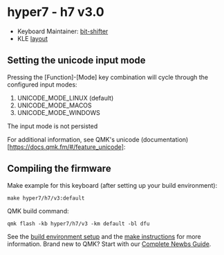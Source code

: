# hyper7 - h7 v3.0

* Keyboard Maintainer: [bit-shifter](https://github.com/bit-shifter)
* KLE [layout](http://www.keyboard-layout-editor.com/#/gists/daf4d5f4f80466c4d7e5fa04a9b2b0b3)

## Setting the unicode input mode

Pressing the [Function]-[Mode] key combination will cycle through the configured input modes:

1. UNICODE_MODE_LINUX (default)
2. UNICODE_MODE_MACOS
3. UNICODE_MODE_WINDOWS

The input mode is not persisted

For additional information, see QMK's unicode (documentation)[https://docs.qmk.fm/#/feature_unicode]:

## Compiling the firmware

Make example for this keyboard (after setting up your build environment):

    make hyper7/h7/v3:default

QMK build command:

    qmk flash -kb hyper7/h7/v3 -km default -bl dfu

See the [build environment setup](https://docs.qmk.fm/#/getting_started_build_tools) and the [make instructions](https://docs.qmk.fm/#/getting_started_make_guide) for more information. Brand new to QMK? Start with our [Complete Newbs Guide](https://docs.qmk.fm/#/newbs).
